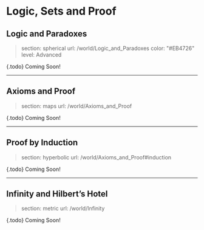 # Logic, Sets and Proof

## Logic and Paradoxes

> section: spherical
> url: /world/Logic_and_Paradoxes
> color: "#EB4726"
> level: Advanced

{.todo} Coming Soon!

---

## Axioms and Proof

> section: maps
> url: /world/Axioms_and_Proof

{.todo} Coming Soon!

---

## Proof by Induction

> section: hyperbolic
> url: /world/Axioms_and_Proof#induction

{.todo} Coming Soon!

---

## Infinity and Hilbert’s Hotel

> section: metric
> url: /world/Infinity

{.todo} Coming Soon!
